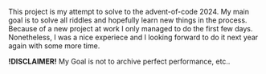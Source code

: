 This project is my attempt to solve to the advent-of-code 2024. 
My main goal is to solve all riddles and hopefully learn new things in the process.
Because of a new project at work I only managed to do the first few days. Nonetheless, I was 
a nice experiece and I looking forward to do it next year again with some more time.

**!DISCLAIMER!** My Goal is not to archive perfect performance, etc.. 
